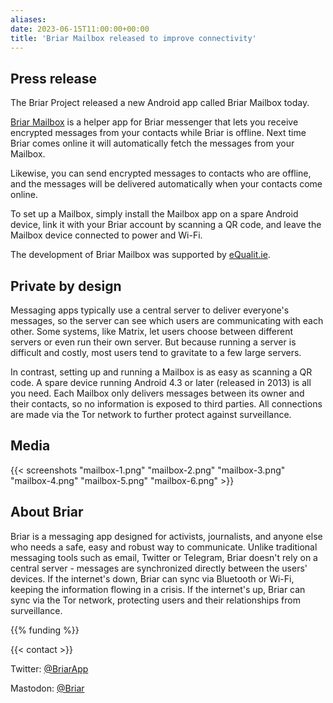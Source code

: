 ```yaml
---
aliases:
date: 2023-06-15T11:00:00+00:00
title: 'Briar Mailbox released to improve connectivity'
---
```


## Press release

The Briar Project released a new Android app called Briar Mailbox today.

[Briar Mailbox](/mailbox) is a helper app for Briar messenger that lets you
receive encrypted messages from your contacts while Briar is offline. Next
time Briar comes online it will automatically fetch the messages from your
Mailbox.

Likewise, you can send encrypted messages to contacts who are offline, and
the messages will be delivered automatically when your contacts come online.

To set up a Mailbox, simply install the Mailbox app on a spare Android device,
link it with your Briar account by scanning a QR code, and leave the Mailbox
device connected to power and Wi-Fi.

The development of Briar Mailbox was supported by
[eQualit.ie](https://equalit.ie/).

## Private by design

Messaging apps typically use a central server to deliver everyone's messages,
so the server can see which users are communicating with each other. Some
systems, like Matrix, let users choose between different servers or even run
their own server. But because running a server is difficult and costly, most
users tend to gravitate to a few large servers.

In contrast, setting up and running a Mailbox is as easy as scanning a QR
code. A spare device running Android 4.3 or later (released in 2013) is all
you need. Each Mailbox only delivers messages between its owner and their
contacts, so no information is exposed to third parties. All connections are
made via the Tor network to further protect against surveillance.

## Media

{{< screenshots
    "mailbox-1.png"
    "mailbox-2.png"
    "mailbox-3.png"
    "mailbox-4.png"
    "mailbox-5.png"
    "mailbox-6.png"
    >}}
    
## About Briar

Briar is a messaging app designed for activists, journalists, and anyone else
who needs a safe, easy and robust way to communicate.
Unlike traditional messaging tools such as email, Twitter or Telegram,
Briar doesn't rely on a central server - messages are synchronized directly
between the users' devices.
If the internet's down, Briar can sync via Bluetooth or Wi-Fi, keeping the
information flowing in a crisis.
If the internet's up, Briar can sync via the Tor network, protecting users
and their relationships from surveillance.

{{% funding %}}

{{< contact  >}}

Twitter: [@BriarApp](https://twitter.com/BriarApp)

Mastodon: [@Briar](https://fosstodon.org/@briar)
